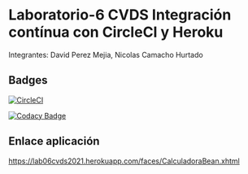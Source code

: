 # Laboratorio-6 CVDS Integración contínua con CircleCI y Heroku
Integrantes: David Perez Mejia, Nicolas Camacho Hurtado

## Badges

[![CircleCI](https://circleci.com/gh/Haatom/Laboratorio-6/tree/master.svg?style=svg)](https://circleci.com/gh/Haatom/Laboratorio-6/tree/master)

[![Codacy Badge](https://app.codacy.com/project/badge/Grade/23b1c5d8f3674b498126bed4addad132)](https://www.codacy.com/gh/Haatom/Laboratorio-6/dashboard?utm_source=github.com&amp;utm_medium=referral&amp;utm_content=Haatom/Laboratorio-6&amp;utm_campaign=Badge_Grade)


## Enlace aplicación

https://lab06cvds2021.herokuapp.com/faces/CalculadoraBean.xhtml
